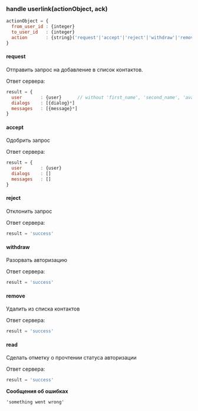 ### handle userlink(actionObject, ack)
```javascript
actionObject = {
  from_user_id : {integer}
  to_user_id   : {integer}
  action       : {string}('request'|'accept'|'reject'|'withdraw'|'remove'|'read')
}
```

#### request
Отправить запрос на добавление в список контактов.

Ответ сервера:<br />
```javascript
result = {
  user       : {user}      // without 'first_name', 'second_name', 'avatar'
  dialogs    : [{dialog}*]
  messages   : [{message}*]
}
```

#### accept
Одобрить запрос

Ответ сервера:<br />
```javascript
result = {
  user       : {user}
  dialogs    : []
  messages   : []
}
```

#### reject
Отклонить запрос

Ответ сервера:<br />
```javascript
result = 'success'
```

#### withdraw
Разорвать авторизацию

Ответ сервера:<br />
```javascript
result = 'success'
```

#### remove
Удалить из списка контактов

Ответ сервера:<br />
```javascript
result = 'success'
```

#### read
Сделать отметку о прочтении статуса авторизации


Ответ сервера:<br />
```javascript
result = 'success'
```


__Сообщения об ошибках__

`'something went wrong'`
